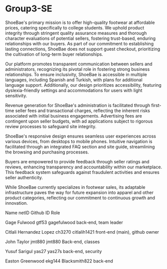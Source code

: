 # Group3-SE

ShoeBae's primary mission is to offer high-quality footwear at affordable prices, catering specifically to college students. We uphold product integrity through stringent quality assurance measures and thorough character evaluations of potential sellers, fostering trust-based, enduring relationships with our buyers. As part of our commitment to establishing lasting connections, ShoeBae does not support guest checkout, prioritizing the cultivation of long-term buyer relationships.

Our platform promotes transparent communication between sellers and administrators, recognizing its pivotal role in fostering strong business relationships. To ensure inclusivity, ShoeBae is accessible in multiple languages, including Spanish and Turkish, with plans for additional language support. Additionally, our design prioritizes accessibility, featuring dyslexia-friendly settings and accommodations for users with light sensitivity.

Revenue generation for ShoeBae's administration is facilitated through first-time seller fees and transactional charges, reflecting the inherent risks associated with initial business engagements. Advertising fees are contingent upon seller budgets, with ad applications subject to rigorous review processes to safeguard site integrity.

ShoeBae's responsive design ensures seamless user experiences across various devices, from desktops to mobile phones. Intuitive navigation is facilitated through an integrated FAQ section and site guide, streamlining the browsing and purchasing processes.

Buyers are empowered to provide feedback through seller ratings and reviews, enhancing transparency and accountability within our marketplace. This feedback system safeguards against fraudulent activities and ensures seller authenticity.

While ShoeBae currently specializes in footwear sales, its adaptable infrastructure paves the way for future expansion into apparel and other product categories, reflecting our commitment to continuous growth and innovation.




Name
netID
Github ID
Role

Gage Fulwood
gtf53
gagefulwood
back-end, team leader

Citlali Hernandez Lopez
ch3270
citlalih1421
front-end (main), github owner

John Taylor
jmt880
jmt880
Back-end, classes

Yusuf Sarigul
yas27 
yas27s
back-end, security

Easton Greenwood 
ekg144
Blacksmith822
back-end
